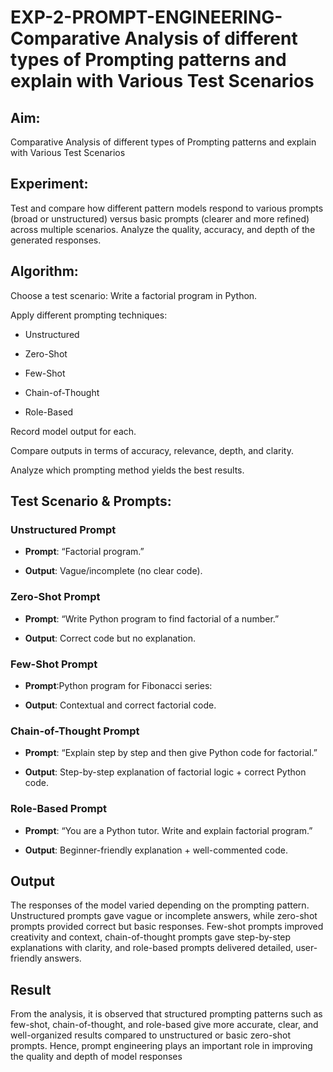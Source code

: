 # EXP-2-PROMPT-ENGINEERING-  Comparative Analysis of different types of Prompting patterns and explain with Various Test Scenarios

## Aim: 
Comparative Analysis of different types of Prompting patterns and explain with Various Test Scenarios

## Experiment:
Test and compare how different pattern models respond to various prompts (broad or unstructured) versus basic prompts (clearer and more refined) across multiple scenarios. 
Analyze the quality, accuracy, and depth of the generated responses.

## Algorithm:
Choose a test scenario: Write a factorial program in Python.

Apply different prompting techniques:

 * Unstructured

 * Zero-Shot

 * Few-Shot

 * Chain-of-Thought

 * Role-Based

Record model output for each.

Compare outputs in terms of accuracy, relevance, depth, and clarity.

Analyze which prompting method yields the best results.

## Test Scenario & Prompts:

### Unstructured Prompt

* **Prompt**: “Factorial program.”

* **Output**: Vague/incomplete (no clear code).

### Zero-Shot Prompt

* **Prompt**: “Write Python program to find factorial of a number.”

* **Output**: Correct code but no explanation.

### Few-Shot Prompt

* **Prompt**:Python program for Fibonacci series:  

* **Output**: Contextual and correct factorial code.

### Chain-of-Thought Prompt

* **Prompt**: “Explain step by step and then give Python code for factorial.”

* **Output**: Step-by-step explanation of factorial logic + correct Python code.

### Role-Based Prompt

* **Prompt**: “You are a Python tutor. Write and explain factorial program.”

* **Output**: Beginner-friendly explanation + well-commented code.
  
## Output
The responses of the model varied depending on the prompting pattern. Unstructured prompts gave vague or incomplete answers, while zero-shot prompts provided correct but basic responses. Few-shot prompts improved creativity and context, chain-of-thought prompts gave step-by-step explanations with clarity, and role-based prompts delivered detailed, user-friendly answers.

## Result
From the analysis, it is observed that structured prompting patterns such as few-shot, chain-of-thought, and role-based give more accurate, clear, and well-organized results compared to unstructured or basic zero-shot prompts. Hence, prompt engineering plays an important role in improving the quality and depth of model responses


